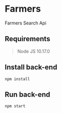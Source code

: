 # Farmers

Farmers Search Api

## Requirements

> Node JS 10.17.0


## Install back-end

```
npm install
```

## Run back-end

```
npm start

```